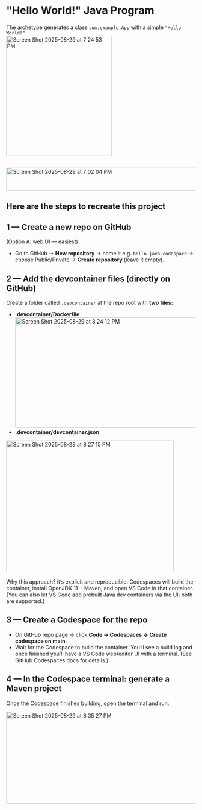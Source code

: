 # "Hello World!" Java Program
The archetype generates a class `com.example.App` with a simple `"Hello World!"` <br>
<img width="280" height="319" alt="Screen Shot 2025-08-29 at 7 24 53 PM" src="https://github.com/user-attachments/assets/ee137669-61ca-4f70-a398-0c440dc431ad" />

<br><img width="633" height="61" alt="Screen Shot 2025-08-29 at 7 02 04 PM" src="https://github.com/user-attachments/assets/9fb912c9-2011-441b-a156-ea37b668cb30" />
## Here are the steps to recreate this project
## 1 — Create a new repo on GitHub

(Option A: web UI — easiest)

- Go to GitHub → <b>New repository</b> → name it e.g. `hello-java-codespace` → choose Public/Private → <b>Create repository</b> (leave it empty).
## 2 — Add the devcontainer files (directly on GitHub)

Create a folder called `.devcontainer` at the repo root with <b>two files:</b>
- <b>.devcontainer/Dockerfile</b>
<img width="769" height="292" alt="Screen Shot 2025-08-29 at 8 24 12 PM" src="https://github.com/user-attachments/assets/1cab9a31-5c4e-4a4a-9613-123f80a562d2" /> <br>
- <b>.devcontainer/devcontainer.json</b>
<img width="445" height="349" alt="Screen Shot 2025-08-29 at 8 27 15 PM" src="https://github.com/user-attachments/assets/4cc38aa7-5847-4372-9224-1ffd31b7861d" />
<br><br>
Why this approach? it’s explicit and reproducible: Codespaces will build the container, install OpenJDK 11 + Maven, and open VS Code in that container. (You can also let VS Code add prebuilt Java dev containers via the UI; both are supported.)

## 3 — Create a Codespace for the repo

- On GitHub repo page → click <b>Code → Codespaces → Create codespace on main</b>.
- Wait for the Codespace to build the container. You’ll see a build log and once finished you’ll have a VS Code web/editor UI with a terminal. (See GitHub Codespaces docs for details.)

## 4 — In the Codespace terminal: generate a Maven project

Once the Codespace finishes building, open the terminal and run:

<img width="539" height="244" alt="Screen Shot 2025-08-29 at 8 35 27 PM" src="https://github.com/user-attachments/assets/fae5ac52-5c56-4d66-a8c5-86196833820b" />
